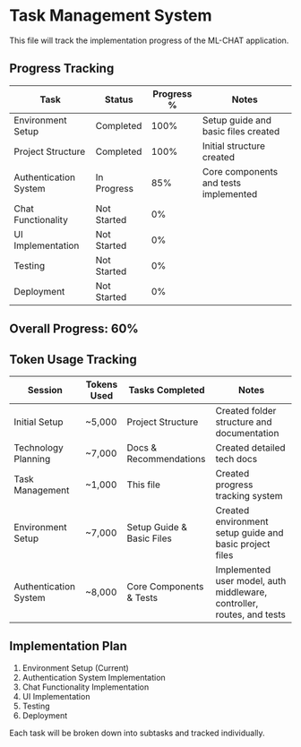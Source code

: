 # Task Management System

This file will track the implementation progress of the ML-CHAT application.

## Progress Tracking

| Task | Status | Progress % | Notes |
|------|--------|------------|-------|
| Environment Setup | Completed | 100% | Setup guide and basic files created |
| Project Structure | Completed | 100% | Initial structure created |
| Authentication System | In Progress | 85% | Core components and tests implemented |
| Chat Functionality | Not Started | 0% | |
| UI Implementation | Not Started | 0% | |
| Testing | Not Started | 0% | |
| Deployment | Not Started | 0% | |

## Overall Progress: 60%

## Token Usage Tracking

| Session | Tokens Used | Tasks Completed | Notes |
|---------|-------------|-----------------|-------|
| Initial Setup | ~5,000 | Project Structure | Created folder structure and documentation |
| Technology Planning | ~7,000 | Docs & Recommendations | Created detailed tech docs |
| Task Management | ~1,000 | This file | Created progress tracking system |
| Environment Setup | ~7,000 | Setup Guide & Basic Files | Created environment setup guide and basic project files |
| Authentication System | ~8,000 | Core Components & Tests | Implemented user model, auth middleware, controller, routes, and tests |

## Implementation Plan

1. Environment Setup (Current)
2. Authentication System Implementation
3. Chat Functionality Implementation
4. UI Implementation
5. Testing
6. Deployment

Each task will be broken down into subtasks and tracked individually.